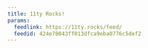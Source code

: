 ```yaml
---
title: 11ty Rocks!
params:
  feedlink: https://11ty.rocks/feed/
  feedid: 424e78043ff013dfca9eba0776c5def2
---
```

